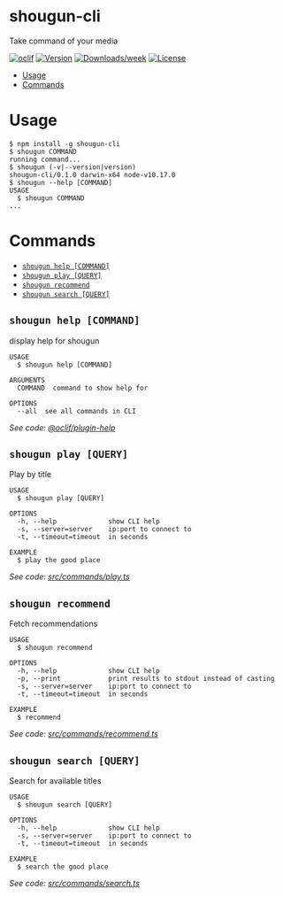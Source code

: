 shougun-cli
===========

Take command of your media

[![oclif](https://img.shields.io/badge/cli-oclif-brightgreen.svg)](https://oclif.io)
[![Version](https://img.shields.io/npm/v/shougun-cli.svg)](https://npmjs.org/package/shougun-cli)
[![Downloads/week](https://img.shields.io/npm/dw/shougun-cli.svg)](https://npmjs.org/package/shougun-cli)
[![License](https://img.shields.io/npm/l/shougun-cli.svg)](https://github.com/dhleong/shougun-cli/blob/master/package.json)

<!-- toc -->
* [Usage](#usage)
* [Commands](#commands)
<!-- tocstop -->

# Usage
<!-- usage -->
```sh-session
$ npm install -g shougun-cli
$ shougun COMMAND
running command...
$ shougun (-v|--version|version)
shougun-cli/0.1.0 darwin-x64 node-v10.17.0
$ shougun --help [COMMAND]
USAGE
  $ shougun COMMAND
...
```
<!-- usagestop -->

# Commands
<!-- commands -->
* [`shougun help [COMMAND]`](#shougun-help-command)
* [`shougun play [QUERY]`](#shougun-play-query)
* [`shougun recommend`](#shougun-recommend)
* [`shougun search [QUERY]`](#shougun-search-query)

## `shougun help [COMMAND]`

display help for shougun

```
USAGE
  $ shougun help [COMMAND]

ARGUMENTS
  COMMAND  command to show help for

OPTIONS
  --all  see all commands in CLI
```

_See code: [@oclif/plugin-help](https://github.com/oclif/plugin-help/blob/v2.2.1/src/commands/help.ts)_

## `shougun play [QUERY]`

Play by title

```
USAGE
  $ shougun play [QUERY]

OPTIONS
  -h, --help             show CLI help
  -s, --server=server    ip:port to connect to
  -t, --timeout=timeout  in seconds

EXAMPLE
  $ play the good place
```

_See code: [src/commands/play.ts](https://github.com/dhleong/shougun-cli/blob/v0.1.0/src/commands/play.ts)_

## `shougun recommend`

Fetch recommendations

```
USAGE
  $ shougun recommend

OPTIONS
  -h, --help             show CLI help
  -p, --print            print results to stdout instead of casting
  -s, --server=server    ip:port to connect to
  -t, --timeout=timeout  in seconds

EXAMPLE
  $ recommend
```

_See code: [src/commands/recommend.ts](https://github.com/dhleong/shougun-cli/blob/v0.1.0/src/commands/recommend.ts)_

## `shougun search [QUERY]`

Search for available titles

```
USAGE
  $ shougun search [QUERY]

OPTIONS
  -h, --help             show CLI help
  -s, --server=server    ip:port to connect to
  -t, --timeout=timeout  in seconds

EXAMPLE
  $ search the good place
```

_See code: [src/commands/search.ts](https://github.com/dhleong/shougun-cli/blob/v0.1.0/src/commands/search.ts)_
<!-- commandsstop -->
